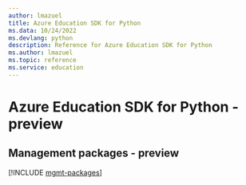 ```yaml
---
author: lmazuel
title: Azure Education SDK for Python
ms.data: 10/24/2022
ms.devlang: python
description: Reference for Azure Education SDK for Python
ms.author: lmazuel
ms.topic: reference
ms.service: education
---
```

# Azure Education SDK for Python - preview

## Management packages - preview
[!INCLUDE [mgmt-packages](education-mgmt-index.md)]